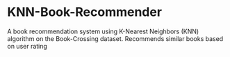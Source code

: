 # KNN-Book-Recommender
A book recommendation system using K-Nearest Neighbors (KNN) algorithm on the Book-Crossing dataset. Recommends similar books based on user rating
